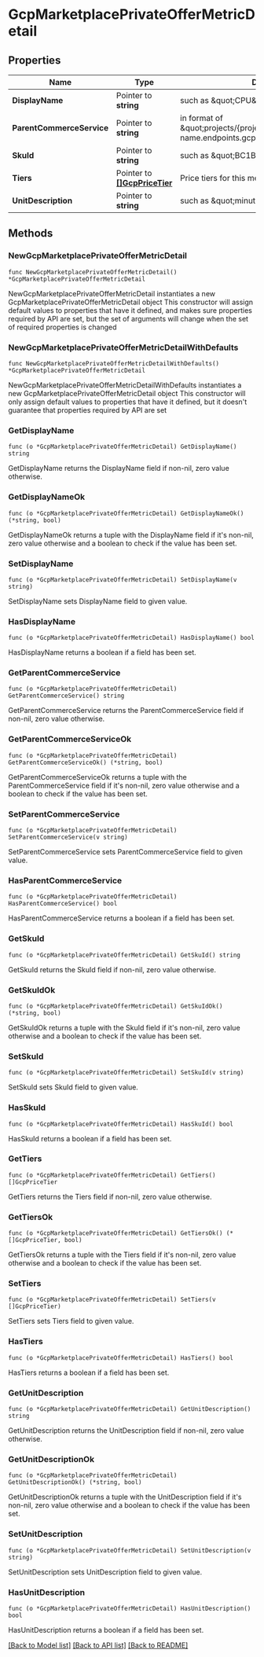 # GcpMarketplacePrivateOfferMetricDetail

## Properties

Name | Type | Description | Notes
------------ | ------------- | ------------- | -------------
**DisplayName** | Pointer to **string** | such as \&quot;CPU\&quot; | [optional] 
**ParentCommerceService** | Pointer to **string** | in format of \&quot;projects/{projectNumber}/services/service-name.endpoints.gcp-project-id.cloud.goog\&quot; | [optional] 
**SkuId** | Pointer to **string** | such as \&quot;BC1B-6259-BF57\&quot; | [optional] 
**Tiers** | Pointer to [**[]GcpPriceTier**](GcpPriceTier.md) | Price tiers for this metric. | [optional] 
**UnitDescription** | Pointer to **string** | such as \&quot;minute\&quot; | [optional] 

## Methods

### NewGcpMarketplacePrivateOfferMetricDetail

`func NewGcpMarketplacePrivateOfferMetricDetail() *GcpMarketplacePrivateOfferMetricDetail`

NewGcpMarketplacePrivateOfferMetricDetail instantiates a new GcpMarketplacePrivateOfferMetricDetail object
This constructor will assign default values to properties that have it defined,
and makes sure properties required by API are set, but the set of arguments
will change when the set of required properties is changed

### NewGcpMarketplacePrivateOfferMetricDetailWithDefaults

`func NewGcpMarketplacePrivateOfferMetricDetailWithDefaults() *GcpMarketplacePrivateOfferMetricDetail`

NewGcpMarketplacePrivateOfferMetricDetailWithDefaults instantiates a new GcpMarketplacePrivateOfferMetricDetail object
This constructor will only assign default values to properties that have it defined,
but it doesn't guarantee that properties required by API are set

### GetDisplayName

`func (o *GcpMarketplacePrivateOfferMetricDetail) GetDisplayName() string`

GetDisplayName returns the DisplayName field if non-nil, zero value otherwise.

### GetDisplayNameOk

`func (o *GcpMarketplacePrivateOfferMetricDetail) GetDisplayNameOk() (*string, bool)`

GetDisplayNameOk returns a tuple with the DisplayName field if it's non-nil, zero value otherwise
and a boolean to check if the value has been set.

### SetDisplayName

`func (o *GcpMarketplacePrivateOfferMetricDetail) SetDisplayName(v string)`

SetDisplayName sets DisplayName field to given value.

### HasDisplayName

`func (o *GcpMarketplacePrivateOfferMetricDetail) HasDisplayName() bool`

HasDisplayName returns a boolean if a field has been set.

### GetParentCommerceService

`func (o *GcpMarketplacePrivateOfferMetricDetail) GetParentCommerceService() string`

GetParentCommerceService returns the ParentCommerceService field if non-nil, zero value otherwise.

### GetParentCommerceServiceOk

`func (o *GcpMarketplacePrivateOfferMetricDetail) GetParentCommerceServiceOk() (*string, bool)`

GetParentCommerceServiceOk returns a tuple with the ParentCommerceService field if it's non-nil, zero value otherwise
and a boolean to check if the value has been set.

### SetParentCommerceService

`func (o *GcpMarketplacePrivateOfferMetricDetail) SetParentCommerceService(v string)`

SetParentCommerceService sets ParentCommerceService field to given value.

### HasParentCommerceService

`func (o *GcpMarketplacePrivateOfferMetricDetail) HasParentCommerceService() bool`

HasParentCommerceService returns a boolean if a field has been set.

### GetSkuId

`func (o *GcpMarketplacePrivateOfferMetricDetail) GetSkuId() string`

GetSkuId returns the SkuId field if non-nil, zero value otherwise.

### GetSkuIdOk

`func (o *GcpMarketplacePrivateOfferMetricDetail) GetSkuIdOk() (*string, bool)`

GetSkuIdOk returns a tuple with the SkuId field if it's non-nil, zero value otherwise
and a boolean to check if the value has been set.

### SetSkuId

`func (o *GcpMarketplacePrivateOfferMetricDetail) SetSkuId(v string)`

SetSkuId sets SkuId field to given value.

### HasSkuId

`func (o *GcpMarketplacePrivateOfferMetricDetail) HasSkuId() bool`

HasSkuId returns a boolean if a field has been set.

### GetTiers

`func (o *GcpMarketplacePrivateOfferMetricDetail) GetTiers() []GcpPriceTier`

GetTiers returns the Tiers field if non-nil, zero value otherwise.

### GetTiersOk

`func (o *GcpMarketplacePrivateOfferMetricDetail) GetTiersOk() (*[]GcpPriceTier, bool)`

GetTiersOk returns a tuple with the Tiers field if it's non-nil, zero value otherwise
and a boolean to check if the value has been set.

### SetTiers

`func (o *GcpMarketplacePrivateOfferMetricDetail) SetTiers(v []GcpPriceTier)`

SetTiers sets Tiers field to given value.

### HasTiers

`func (o *GcpMarketplacePrivateOfferMetricDetail) HasTiers() bool`

HasTiers returns a boolean if a field has been set.

### GetUnitDescription

`func (o *GcpMarketplacePrivateOfferMetricDetail) GetUnitDescription() string`

GetUnitDescription returns the UnitDescription field if non-nil, zero value otherwise.

### GetUnitDescriptionOk

`func (o *GcpMarketplacePrivateOfferMetricDetail) GetUnitDescriptionOk() (*string, bool)`

GetUnitDescriptionOk returns a tuple with the UnitDescription field if it's non-nil, zero value otherwise
and a boolean to check if the value has been set.

### SetUnitDescription

`func (o *GcpMarketplacePrivateOfferMetricDetail) SetUnitDescription(v string)`

SetUnitDescription sets UnitDescription field to given value.

### HasUnitDescription

`func (o *GcpMarketplacePrivateOfferMetricDetail) HasUnitDescription() bool`

HasUnitDescription returns a boolean if a field has been set.


[[Back to Model list]](../README.md#documentation-for-models) [[Back to API list]](../README.md#documentation-for-api-endpoints) [[Back to README]](../README.md)


